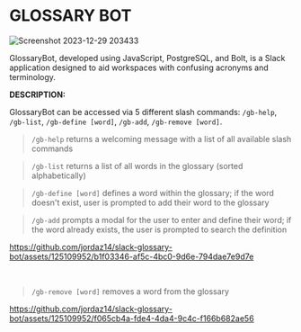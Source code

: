 # GLOSSARY BOT

![Screenshot 2023-12-29 203433](https://github.com/jordaz14/slack-glossary-bot/assets/125109952/4f7529e8-c2e0-4143-b0ff-f2c9946b2a40)

GlossaryBot, developed using JavaScript, PostgreSQL, and Bolt, is a Slack application designed to aid workspaces with confusing acronyms and terminology.

 **DESCRIPTION:**

GlossaryBot can be accessed via 5 different slash commands: `/gb-help`, `/gb-list`, `/gb-define [word]`, `/gb-add`, `/gb-remove [word]`.

> `/gb-help` returns a welcoming message with a list of all available slash commands

> `/gb-list` returns a list of all words in the glossary (sorted alphabetically)

> `/gb-define [word]` defines a word within the glossary; if the word doesn't exist, user is prompted to add their word to the glossary 

> `/gb-add` prompts a modal for the user to enter and define their word; if the word already exists, the user is prompted to search the definition


 https://github.com/jordaz14/slack-glossary-bot/assets/125109952/b1f03346-af5c-4bc0-9d6e-794dae7e9d7e


<br>

> `/gb-remove [word]` removes a word from the glossary



https://github.com/jordaz14/slack-glossary-bot/assets/125109952/f065cb4a-fde4-4da4-9c4c-f166b682ae56


